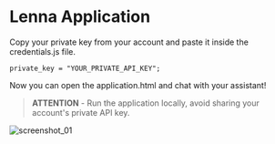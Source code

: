 # Lenna Application

Copy your private key from your account and paste it inside the credentials.js file.
```
private_key = "YOUR_PRIVATE_API_KEY";
```
Now you can open the application.html and chat with your assistant!

> **ATTENTION** - Run the application locally, avoid sharing your account's private API key.

![screenshot_01](https://user-images.githubusercontent.com/39966096/136834222-4ee972b2-88e5-4211-949a-b95e086b9a43.png)
